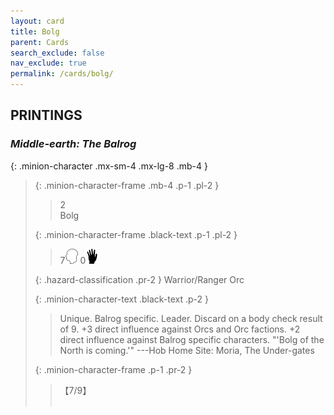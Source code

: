 ```yaml
---
layout: card
title: Bolg
parent: Cards
search_exclude: false
nav_exclude: true
permalink: /cards/bolg/
---
```


## PRINTINGS


### _Middle-earth: The Balrog_

{: .minion-character .mx-sm-4 .mx-lg-8 .mb-4 }
> {: .minion-character-frame .mb-4 .p-1 .pl-2 }
> > <div class="hazard-mp">2</div>
> > <div class="card-name">Bolg</div>
>
> {: .minion-character-frame .black-text .p-1 .pl-2 }
> > 7![](/assets/images/mind.svg) 0![](/assets/images/di.svg)
>
> {: .hazard-classification .pr-2 }
> Warrior/Ranger Orc
>
> {: .minion-character-text .black-text .p-2 }
> > Unique. Balrog specific. Leader. Discard on a body check result of 9. +3 direct influence against Orcs and Orc factions. +2 direct influence against Balrog specific characters.   "'Bolg of the North is coming.'" ---Hob  Home Site: Moria, The Under-gates 
>
> {: .minion-character-frame .p-1 .pr-2 }
> > <div class="card-shield">【7/9】</div>
> > <div class="card-corruption-white">&nbsp;</div>
